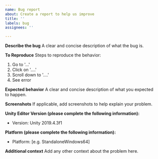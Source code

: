 ```yaml
---
name: Bug report
about: Create a report to help us improve
title: ''
labels: bug
assignees: ''

---
```


**Describe the bug**
A clear and concise description of what the bug is.

**To Reproduce**
Steps to reproduce the behavior:
1. Go to '...'
2. Click on '....'
3. Scroll down to '....'
4. See error

**Expected behavior**
A clear and concise description of what you expected to happen.

**Screenshots**
If applicable, add screenshots to help explain your problem.

**Unity Editor Version (please complete the following information):**
 - Version: Unity 2019.4.3f1

**Platform (please complete the following information):**
 - Platform: [e.g. StandaloneWindows64]

**Additional context**
Add any other context about the problem here.
